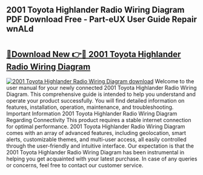 ## 2001 Toyota Highlander Radio Wiring Diagram PDF Download Free - Part-eUX User Guide Repair wnALd

# <h2><a href="http://dfrtpp.blite.top/?on=2001+Toyota+Highlander+Radio+Wiring+Diagram">🔗Download New 👉🔴 2001 Toyota Highlander Radio Wiring Diagram</a></h2>

[![2001 Toyota Highlander Radio Wiring Diagram download](https://i.imgur.com/lujVjoI.png)](http://dfrtpp.blite.top/?on=2001+Toyota+Highlander+Radio+Wiring+Diagram)
Welcome to the user manual for your newly connected 2001 Toyota Highlander Radio Wiring Diagram. This comprehensive guide is intended to help you understand and operate your product successfully. You will find detailed information on features, installation, operation, maintenance, and troubleshooting. Important Information 2001 Toyota Highlander Radio Wiring Diagram Regarding Connectivity This product requires a stable internet connection for optimal performance. 2001 Toyota Highlander Radio Wiring Diagram comes with an array of advanced features, including geolocation, smart alerts, customizable themes, and multi-user access, all easily controlled through the user-friendly and intuitive interface. Our expectation is that the 2001 Toyota Highlander Radio Wiring Diagram has been instrumental in helping you get acquainted with your latest purchase. In case of any queries or concerns, feel free to contact our customer service.
